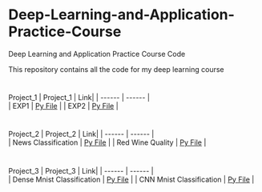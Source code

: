 # Deep-Learning-and-Application-Practice-Course
Deep Learning and Application Practice Course Code

This repository contains all the code for my deep learning course

#
Project_1
| Project_1 | Link| 
| ------ | ------ |  
| EXP1 | [Py File](https://github.com/June24-Wu/Deep_Learning_and_Application_Practice_Course/blob/main/Project_1/exp1.py) |
| EXP2 | [Py File](https://github.com/June24-Wu/Deep_Learning_and_Application_Practice_Course/blob/main/Project_1/exp2.py) | 

#
Project_2
| Project_2 | Link| 
| ------ | ------ |  
| News Classification | [Py File](https://github.com/June24-Wu/Deep-Learning-and-Application-Practice-Course/blob/main/Project_2/news%20classification.py) |
| Red Wine Quality | [Py File](https://github.com/June24-Wu/Deep-Learning-and-Application-Practice-Course/blob/main/Project_2/red%20wine.py) | 

#
Project_3
| Project_3 | Link| 
| ------ | ------ |  
| Dense Mnist Classification | [Py File](https://github.com/June24-Wu/Deep-Learning-and-Application-Practice-Course/blob/main/Project_2/news%20classification.py) |
| CNN Mnist Classification | [Py File](https://github.com/June24-Wu/Deep-Learning-and-Application-Practice-Course/blob/main/Project_2/red%20wine.py) | 
